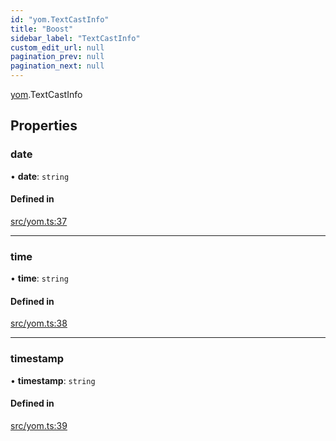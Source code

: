 ```yaml
---
id: "yom.TextCastInfo"
title: "Boost"
sidebar_label: "TextCastInfo"
custom_edit_url: null
pagination_prev: null
pagination_next: null
---
```


[yom](../namespaces/yom.md).TextCastInfo

## Properties

### date

• **date**: `string`

#### Defined in

[src/yom.ts:37](https://github.com/yolmio/boost/blob/b239488/src/yom.ts#L37)

___

### time

• **time**: `string`

#### Defined in

[src/yom.ts:38](https://github.com/yolmio/boost/blob/b239488/src/yom.ts#L38)

___

### timestamp

• **timestamp**: `string`

#### Defined in

[src/yom.ts:39](https://github.com/yolmio/boost/blob/b239488/src/yom.ts#L39)
